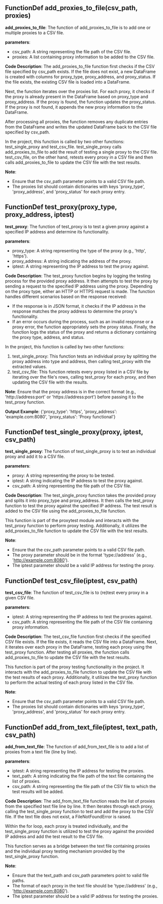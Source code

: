 ## FunctionDef add_proxies_to_file(csv_path, proxies)
**add_proxies_to_file**: The function of add_proxies_to_file is to add one or multiple proxies to a CSV file.

**parameters**:
- csv_path: A string representing the file path of the CSV file.
- proxies: A list containing proxy information to be added to the CSV file.

**Code Description**:
The add_proxies_to_file function first checks if the CSV file specified by csv_path exists. If the file does not exist, a new DataFrame is created with columns for proxy_type, proxy_address, and proxy_status. If the file exists, the existing CSV file is loaded into a DataFrame.

Next, the function iterates over the proxies list. For each proxy, it checks if the proxy is already present in the DataFrame based on proxy_type and proxy_address. If the proxy is found, the function updates the proxy_status. If the proxy is not found, it appends the new proxy information to the DataFrame.

After processing all proxies, the function removes any duplicate entries from the DataFrame and writes the updated DataFrame back to the CSV file specified by csv_path.

In the project, this function is called by two other functions: test_single_proxy and test_csv_file. test_single_proxy calls add_proxies_to_file to add the result of testing a single proxy to the CSV file. test_csv_file, on the other hand, retests every proxy in a CSV file and then calls add_proxies_to_file to update the CSV file with the test results.

**Note**:
- Ensure that the csv_path parameter points to a valid CSV file path.
- The proxies list should contain dictionaries with keys 'proxy_type', 'proxy_address', and 'proxy_status' for each proxy entry.
## FunctionDef test_proxy(proxy_type, proxy_address, iptest)
**test_proxy**: The function of test_proxy is to test a given proxy against a specified IP address and determine its functionality.

**parameters**:
- proxy_type: A string representing the type of the proxy (e.g., 'http', 'https').
- proxy_address: A string indicating the address of the proxy.
- iptest: A string representing the IP address to test the proxy against.

**Code Description**:
The test_proxy function begins by logging the testing process for the provided proxy address. It then attempts to test the proxy by sending a request to the specified IP address using the proxy. Depending on the proxy type, either an HTTP or HTTPS request is made. The function handles different scenarios based on the response received:
- If the response is in JSON format, it checks if the IP address in the response matches the proxy address to determine the proxy's functionality.
- If an error occurs during the process, such as an invalid response or a proxy error, the function appropriately sets the proxy status.
Finally, the function logs the status of the proxy and returns a dictionary containing the proxy type, address, and status.

In the project, this function is called by two other functions:
1. test_single_proxy: This function tests an individual proxy by splitting the proxy address into type and address, then calling test_proxy with the extracted values.
2. test_csv_file: This function retests every proxy listed in a CSV file by iterating over the file's rows, calling test_proxy for each proxy, and then updating the CSV file with the results.

**Note**: Ensure that the proxy address is in the correct format (e.g., 'http://address:port' or 'https://address:port') before passing it to the test_proxy function.

**Output Example**:
{'proxy_type': 'https', 'proxy_address': 'example.com:8080', 'proxy_status': 'Proxy functional'}
## FunctionDef test_single_proxy(proxy, iptest, csv_path)
**test_single_proxy**: The function of test_single_proxy is to test an individual proxy and add it to a CSV file.

**parameters**:
- proxy: A string representing the proxy to be tested.
- iptest: A string indicating the IP address to test the proxy against.
- csv_path: A string representing the file path of the CSV file.

**Code Description**:
The test_single_proxy function takes the provided proxy and splits it into proxy_type and proxy_address. It then calls the test_proxy function to test the proxy against the specified IP address. The test result is added to the CSV file using the add_proxies_to_file function.

This function is part of the proxytest module and interacts with the test_proxy function to perform proxy testing. Additionally, it utilizes the add_proxies_to_file function to update the CSV file with the test results.

**Note**:
- Ensure that the csv_path parameter points to a valid CSV file path.
- The proxy parameter should be in the format 'type://address' (e.g., 'http://example.com:8080').
- The iptest parameter should be a valid IP address for testing the proxy.
## FunctionDef test_csv_file(iptest, csv_path)
**test_csv_file**: The function of test_csv_file is to (re)test every proxy in a given CSV file.

**parameters**:
- iptest: A string representing the IP address to test the proxies against.
- csv_path: A string representing the file path of the CSV file containing proxy information.

**Code Description**:
The test_csv_file function first checks if the specified CSV file exists. If the file exists, it reads the CSV file into a DataFrame. Next, it iterates over each proxy in the DataFrame, testing each proxy using the test_proxy function. After testing all proxies, the function calls add_proxies_to_file to update the CSV file with the test results.

This function is part of the proxy testing functionality in the project. It interacts with the add_proxies_to_file function to update the CSV file with the test results of each proxy. Additionally, it utilizes the test_proxy function to perform the actual testing of each proxy listed in the CSV file.

**Note**:
- Ensure that the csv_path parameter points to a valid CSV file path.
- The proxies list should contain dictionaries with keys 'proxy_type', 'proxy_address', and 'proxy_status' for each proxy entry.
## FunctionDef add_from_text_file(iptest, text_path, csv_path)
**add_from_text_file**: The function of add_from_text_file is to add a list of proxies from a text file (line by line).

**parameters**:
- iptest: A string representing the IP address for testing the proxies.
- text_path: A string indicating the file path of the text file containing the list of proxies.
- csv_path: A string representing the file path of the CSV file to which the test results will be added.

**Code Description**:
The add_from_text_file function reads the list of proxies from the specified text file line by line. It then iterates through each proxy, calling the test_single_proxy function to test and add the proxy to the CSV file. If the text file does not exist, a FileNotFoundError is raised.

Within the for loop, each proxy is treated individually, and the test_single_proxy function is utilized to test the proxy against the provided IP address and add the test result to the CSV file.

This function serves as a bridge between the text file containing proxies and the individual proxy testing mechanism provided by the test_single_proxy function.

**Note**:
- Ensure that the text_path and csv_path parameters point to valid file paths.
- The format of each proxy in the text file should be 'type://address' (e.g., 'http://example.com:8080').
- The iptest parameter should be a valid IP address for testing the proxies.
